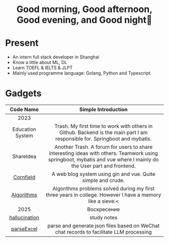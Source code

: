 <h1 align="center">Good morning, Good afternoon, Good evening, and Good night👋</h1>

# Present
* An intern full stack developer in Shanghai
* Know a little about ML, DL
* Learn TOEFL & IELTS & JLPT
* Mainly used programme language: Golang, Python and Typescript.

# Gadgets
| Code Name | Simple Introduction |
| :----: | :----: |
| 2023 |
| Education System | Trash. My first time to work with others in Github. Backend is the main part I am responsible for. Springboot and mybatis. |
| ShareIdea | Another Trash. A forum for users to share interesting ideas with others. Teamwork using springboot, mybatis and vue where I mainly do the User part and frontend. |
| [Cornfield](https://github.com/neKoui1/Cornfield?tab=readme-ov-file#cornfield) | A web blog system using gin and vue. Quite simple and crude. |
| [Algorithms](https://github.com/neKoui1/leetcode) | Algorithms problems solved during my first three years in college. However I have a memory like a sieve:< |
| 2025 | Воскресение |
| [hallucination](https://github.com/neKoui1/hallucination?tab=readme-ov-file#hallucination) | study notes |
| [parseExcel](https://github.com/neKoui1/parseExcel?tab=readme-ov-file#parseexcel) | parse and generate json files based on WeChat chat records to facilitate LLM processing |

